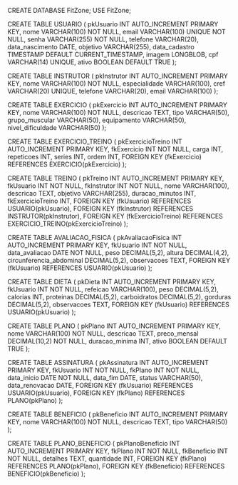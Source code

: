 CREATE DATABASE FitZone;
USE FitZone;

CREATE TABLE USUARIO (
    pkUsuario INT AUTO_INCREMENT PRIMARY KEY,
    nome VARCHAR(100) NOT NULL,
    email VARCHAR(100) UNIQUE NOT NULL,
    senha VARCHAR(255) NOT NULL,
    telefone VARCHAR(20),
    data_nascimento DATE,
    objetivo VARCHAR(255),
    data_cadastro TIMESTAMP DEFAULT CURRENT_TIMESTAMP,
    imagem LONGBLOB,
    cpf VARCHAR(14) UNIQUE,
    ativo BOOLEAN DEFAULT TRUE
);

CREATE TABLE INSTRUTOR (
    pkInstrutor INT AUTO_INCREMENT PRIMARY KEY,
    nome VARCHAR(100) NOT NULL,
    especialidade VARCHAR(100),
    cref VARCHAR(20) UNIQUE,
    telefone VARCHAR(20),
    email VARCHAR(100)
);

CREATE TABLE EXERCICIO (
    pkExercicio INT AUTO_INCREMENT PRIMARY KEY,
    nome VARCHAR(100) NOT NULL,
    descricao TEXT,
    tipo VARCHAR(50),
    grupo_muscular VARCHAR(50),
    equipamento VARCHAR(50),
    nivel_dificuldade VARCHAR(50)
);

CREATE TABLE EXERCICIO_TREINO (
    pkExercicioTreino INT AUTO_INCREMENT PRIMARY KEY,
    fkExercicio INT NOT NULL,
    carga INT,
    repeticoes INT,
    series INT,
    ordem INT,
    FOREIGN KEY (fkExercicio) REFERENCES EXERCICIO(pkExercicio)
);

CREATE TABLE TREINO (
    pkTreino INT AUTO_INCREMENT PRIMARY KEY,
    fkUsuario INT NOT NULL,
    fkInstrutor INT NOT NULL,
    nome VARCHAR(100),
    descricao TEXT,
    objetivo VARCHAR(255),
    duracao_minutos INT,
    fkExercicioTreino INT,
    FOREIGN KEY (fkUsuario) REFERENCES USUARIO(pkUsuario),
    FOREIGN KEY (fkInstrutor) REFERENCES INSTRUTOR(pkInstrutor),
    FOREIGN KEY (fkExercicioTreino) REFERENCES EXERCICIO_TREINO(pkExercicioTreino)
);

CREATE TABLE AVALIACAO_FISICA (
    pkAvaliacaoFisica INT AUTO_INCREMENT PRIMARY KEY,
    fkUsuario INT NOT NULL,
    data_avaliacao DATE NOT NULL,
    peso DECIMAL(5,2),
    altura DECIMAL(4,2),
    circunferencia_abdominal DECIMAL(5,2),
    observacoes TEXT,
    FOREIGN KEY (fkUsuario) REFERENCES USUARIO(pkUsuario)
);

CREATE TABLE DIETA (
    pkDieta INT AUTO_INCREMENT PRIMARY KEY,
    fkUsuario INT NOT NULL,
    refeicao VARCHAR(100),
    peso DECIMAL(5,2),
    calorias INT,
    proteinas DECIMAL(5,2),
    carboidratos DECIMAL(5,2),
    gorduras DECIMAL(5,2),
    observacoes TEXT,
    FOREIGN KEY (fkUsuario) REFERENCES USUARIO(pkUsuario)
);

CREATE TABLE PLANO (
    pkPlano INT AUTO_INCREMENT PRIMARY KEY,
    nome VARCHAR(100) NOT NULL,
    descricao TEXT,
    preco_mensal DECIMAL(10,2) NOT NULL,
    duracao_minima INT,
    ativo BOOLEAN DEFAULT TRUE
);

CREATE TABLE ASSINATURA (
    pkAssinatura INT AUTO_INCREMENT PRIMARY KEY,
    fkUsuario INT NOT NULL,
    fkPlano INT NOT NULL,
    data_inicio DATE NOT NULL,
    data_fim DATE,
    status VARCHAR(50),
    data_renovacao DATE,
    FOREIGN KEY (fkUsuario) REFERENCES USUARIO(pkUsuario),
    FOREIGN KEY (fkPlano) REFERENCES PLANO(pkPlano)
);

CREATE TABLE BENEFICIO (
    pkBeneficio INT AUTO_INCREMENT PRIMARY KEY,
    nome VARCHAR(100) NOT NULL,
    descricao TEXT,
    tipo VARCHAR(50)
);

CREATE TABLE PLANO_BENEFICIO (
    pkPlanoBeneficio INT AUTO_INCREMENT PRIMARY KEY,
    fkPlano INT NOT NULL,
    fkBeneficio INT NOT NULL,
    detalhes TEXT,
    quantidade INT,
    FOREIGN KEY (fkPlano) REFERENCES PLANO(pkPlano),
    FOREIGN KEY (fkBeneficio) REFERENCES BENEFICIO(pkBeneficio)
);
